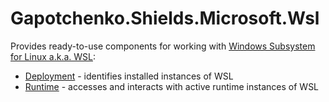 # Gapotchenko.Shields.Microsoft.Wsl

Provides ready-to-use components for working with [Windows Subsystem for Linux a.k.a. WSL](https://learn.microsoft.com/windows/wsl/about):

- [Deployment](Gapotchenko.Shields.Microsoft.Wsl.Deployment) - identifies installed instances of WSL
- [Runtime](Gapotchenko.Shields.Microsoft.Wsl.Runtime) - accesses and interacts with active runtime instances of WSL
